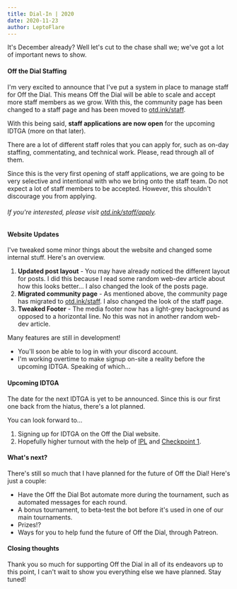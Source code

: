 ```yaml
---
title: Dial-In | 2020
date: 2020-11-23
author: LeptoFlare
---
```


It's December already? Well let's cut to the chase shall we; we've got a lot of important news to show.

#### Off the Dial Staffing

I'm very excited to announce that I've put a system in place to manage staff for Off the Dial. This means Off the Dial will be able to scale and accept more staff members as we grow. With this, the community page has been changed to a staff page and has been moved to [otd.ink/staff](/staff).

With this being said, **staff applications are now open** for the upcoming IDTGA (more on that later).

There are a lot of different staff roles that you can apply for, such as on-day staffing, commentating, and technical work. Please, read through all of them.

Since this is the very first opening of staff applications, we are going to be very selective and intentional with who we bring onto the staff team. Do not expect a lot of staff members to be accepted. However, this shouldn't discourage you from applying.

###### If you're interested, please visit [otd.ink/staff/apply](/staff/apply).

#### Website Updates

I've tweaked some minor things about the website and changed some internal stuff. Here's an overview.

1. **Updated post layout** - You may have already noticed the different layout for posts. I did this because I read some random web-dev article about how this looks better... I also changed the look of the posts page.
2. **Migrated community page** - As mentioned above, the community page has migrated to [otd.ink/staff](/staff). I also changed the look of the staff page.
3. **Tweaked Footer** - The media footer now has a light-grey background as opposed to a horizontal line. No this was not in another random web-dev article.

Many features are still in development!

- You'll soon be able to log in with your discord account.
- I'm working overtime to make signup on-site a reality before the upcoming IDTGA. Speaking of which...

#### Upcoming IDTGA

The date for the next IDTGA is yet to be announced. Since this is our first one back from the hiatus, there's a lot planned.

You can look forward to...

1. Signing up for IDTGA on the Off the Dial website.
2. Hopefully higher turnout with the help of [IPL](https://iplabs.ink) and [Checkpoint 1](https://discord.gg/c7CpftUuYK).

#### What's next?

There's still so much that I have planned for the future of Off the Dial! Here's just a couple:

- Have the Off the Dial Bot automate more during the tournament, such as automated messages for each round.
- A bonus tournament, to beta-test the bot before it's used in one of our main tournaments.
- Prizes!?
- Ways for you to help fund the future of Off the Dial, through Patreon.

#### Closing thoughts

Thank you so much for supporting Off the Dial in all of its endeavors up to this point, I can't wait to show you everything else we have planned.
Stay tuned!
